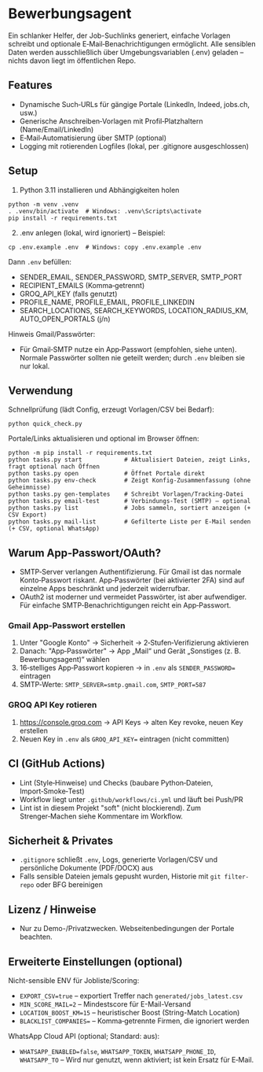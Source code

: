 # Bewerbungsagent

Ein schlanker Helfer, der Job-Suchlinks generiert, einfache Vorlagen schreibt und optionale E‑Mail‑Benachrichtigungen ermöglicht. Alle sensiblen Daten werden ausschließlich über Umgebungsvariablen (.env) geladen – nichts davon liegt im öffentlichen Repo.

## Features
- Dynamische Such‑URLs für gängige Portale (LinkedIn, Indeed, jobs.ch, usw.)
- Generische Anschreiben‑Vorlagen mit Profil‑Platzhaltern (Name/Email/LinkedIn)
- E‑Mail‑Automatisierung über SMTP (optional)
- Logging mit rotierenden Logfiles (lokal, per .gitignore ausgeschlossen)

## Setup
1) Python 3.11 installieren und Abhängigkeiten holen

```
python -m venv .venv
. .venv/bin/activate  # Windows: .venv\Scripts\activate
pip install -r requirements.txt
```

2) .env anlegen (lokal, wird ignoriert) – Beispiel:

```
cp .env.example .env  # Windows: copy .env.example .env
```

Dann `.env` befüllen:
- SENDER_EMAIL, SENDER_PASSWORD, SMTP_SERVER, SMTP_PORT
- RECIPIENT_EMAILS (Komma‑getrennt)
- GROQ_API_KEY (falls genutzt)
- PROFILE_NAME, PROFILE_EMAIL, PROFILE_LINKEDIN
- SEARCH_LOCATIONS, SEARCH_KEYWORDS, LOCATION_RADIUS_KM, AUTO_OPEN_PORTALS (j/n)

Hinweis Gmail/Passwörter:
- Für Gmail‑SMTP nutze ein App‑Passwort (empfohlen, siehe unten). Normale Passwörter sollten nie geteilt werden; durch `.env` bleiben sie nur lokal.

## Verwendung
Schnellprüfung (lädt Config, erzeugt Vorlagen/CSV bei Bedarf):

```
python quick_check.py
```

Portale/Links aktualisieren und optional im Browser öffnen:

```
python -m pip install -r requirements.txt
python tasks.py start            # Aktualisiert Dateien, zeigt Links, fragt optional nach Öffnen
python tasks.py open             # Öffnet Portale direkt
python tasks.py env-check        # Zeigt Konfig-Zusammenfassung (ohne Geheimnisse)
python tasks.py gen-templates    # Schreibt Vorlagen/Tracking-Datei
python tasks.py email-test       # Verbindungs-Test (SMTP) – optional
python tasks.py list             # Jobs sammeln, sortiert anzeigen (+ CSV Export)
python tasks.py mail-list        # Gefilterte Liste per E-Mail senden (+ CSV, optional WhatsApp)
```

## Warum App‑Passwort/OAuth?
- SMTP‑Server verlangen Authentifizierung. Für Gmail ist das normale Konto‑Passwort riskant. App‑Passwörter (bei aktivierter 2FA) sind auf einzelne Apps beschränkt und jederzeit widerrufbar.
- OAuth2 ist moderner und vermeidet Passwörter, ist aber aufwendiger. Für einfache SMTP‑Benachrichtigungen reicht ein App‑Passwort.

### Gmail App‑Passwort erstellen
1. Unter "Google Konto" → Sicherheit → 2‑Stufen‑Verifizierung aktivieren
2. Danach: "App‑Passwörter" → App „Mail“ und Gerät „Sonstiges (z. B. Bewerbungsagent)“ wählen
3. 16‑stelliges App‑Passwort kopieren → in `.env` als `SENDER_PASSWORD=` eintragen
4. SMTP‑Werte: `SMTP_SERVER=smtp.gmail.com`, `SMTP_PORT=587`

### GROQ API Key rotieren
1. https://console.groq.com → API Keys → alten Key revoke, neuen Key erstellen
2. Neuen Key in `.env` als `GROQ_API_KEY=` eintragen (nicht committen)

## CI (GitHub Actions)
- Lint (Style‑Hinweise) und Checks (baubare Python‑Dateien, Import‑Smoke‑Test)
- Workflow liegt unter `.github/workflows/ci.yml` und läuft bei Push/PR
- Lint ist in diesem Projekt "soft" (nicht blockierend). Zum Strenger‑Machen siehe Kommentare im Workflow.

## Sicherheit & Privates
- `.gitignore` schließt `.env`, Logs, generierte Vorlagen/CSV und persönliche Dokumente (PDF/DOCX) aus
- Falls sensible Dateien jemals gepusht wurden, Historie mit `git filter-repo` oder BFG bereinigen

## Lizenz / Hinweise
- Nur zu Demo-/Privatzwecken. Webseitenbedingungen der Portale beachten.

## Erweiterte Einstellungen (optional)

Nicht-sensible ENV für Jobliste/Scoring:
- `EXPORT_CSV=true` – exportiert Treffer nach `generated/jobs_latest.csv`
- `MIN_SCORE_MAIL=2` – Mindestscore für E-Mail-Versand
- `LOCATION_BOOST_KM=15` – heuristischer Boost (String-Match Location)
- `BLACKLIST_COMPANIES=` – Komma‑getrennte Firmen, die ignoriert werden

WhatsApp Cloud API (optional; Standard: aus):
- `WHATSAPP_ENABLED=false`, `WHATSAPP_TOKEN`, `WHATSAPP_PHONE_ID`, `WHATSAPP_TO`
  – Wird nur genutzt, wenn aktiviert; ist kein Ersatz für E‑Mail.
